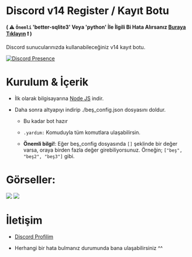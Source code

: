 # Discord v14 Register / Kayıt Botu
**( ⚠ `Önemli` 'better-sqlite3' Veya 'python' İle İlgili Bi Hata Alırsanız [Buraya Tıklayın](https://codare.gitbook.io/guide/diger/diger/windowsa-quick.db-kurma) ❗ )**

Discord sunucularınızda kullanabileceğiniz v14 kayıt botu.

[![Discord Presence](https://lanyard-profile-readme.vercel.app/api/928259219038302258?hideDiscrim=true)](https://discord.com/users/928259219038302258)

# Kurulum & İçerik

- İlk olarak bilgisayarına [Node JS](https://nodejs.org/en/) indir.

- Daha sonra altyapıyı indirip ./beş_config.json dosyasını doldur.

	- Bu kadar bot hazır

	-  `.yardım:` Komuduyla tüm komutlara ulaşabilirsin.

	- **Önemli bilgi!**: Eğer beş_config dosyasında `[]` şeklinde bir değer varsa, oraya birden fazla değer girebiliyorsunuz. Örneğin; `["beş", "beş2", "beş3"]` gibi.

# Görseller:

<img  src="https://cdn.discordapp.com/attachments/930486300639891466/1019266456736772158/2022-09-13_17-47-33.png">
<img  src="https://cdn.discordapp.com/attachments/930486300639891466/1019266456975851560/2022-09-13_17-47-54.png">
  
# İletişim

- [Discord Profilim](https://discord.com/users/928259219038302258)

- Herhangi bir hata bulmanız durumunda bana ulaşabilirsiniz ^^
